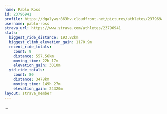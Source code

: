 ```yaml
---
name: Pablo Ross
id: 23796941
profile: https://dgalywyr863hv.cloudfront.net/pictures/athletes/23796941/14615399/1/large.jpg
username: pablo-ross
strava_url: https://www.strava.com/athletes/23796941
stats:
  biggest_ride_distance: 193.82km
  biggest_climb_elevation_gain: 1170.9m
  recent_ride_totals:
    count: 9
    distance: 557.56km
    moving_time: 22h 17m
    elevation_gain: 3010m
  ytd_ride_totals:
    count: 80
    distance: 3478km
    moving_time: 149h 27m
    elevation_gain: 24320m
layout: strava_member
--- 
```

...
